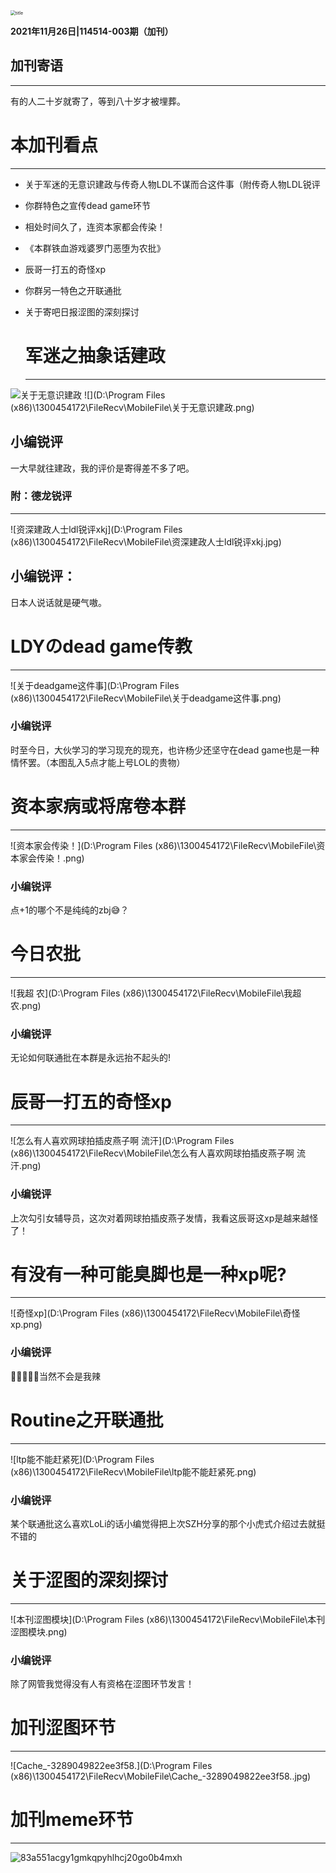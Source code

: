 <img src="C:\Users\XXM\Desktop\title.jpg" alt="title" style="zoom: 50%;" />

**2021年11月26日|114514-003期（加刊）**



## 加刊寄语

------

有的人二十岁就寄了，等到八十岁才被埋葬。

# 本加刊看点

------

- 关于军迷的无意识建政与传奇人物LDL不谋而合这件事（附传奇人物LDL锐评

- 你群特色之宣传dead game环节

- 相处时间久了，连资本家都会传染！

- 《本群铁血游戏婆罗门恶堕为农批》

- 辰哥一打五的奇怪xp 

- 你群另一特色之开联通批

- 关于寄吧日报涩图的深刻探讨

  # 军迷之抽象话建政

  ------

  
![关于无意识建政](buildWebsites.jpg)
![](D:\Program Files (x86)\1300454172\FileRecv\MobileFile\关于无意识建政.png)

## 小编锐评

一大早就往建政，我的评价是寄得差不多了吧。

### 附：德龙锐评

------

![资深建政人士ldl锐评xkj](D:\Program Files (x86)\1300454172\FileRecv\MobileFile\资深建政人士ldl锐评xkj.jpg)

## 小编锐评：

日本人说话就是硬气嗷。

# LDYのdead game传教

------

![关于deadgame这件事](D:\Program Files (x86)\1300454172\FileRecv\MobileFile\关于deadgame这件事.png)

### 小编锐评

时至今日，大伙学习的学习现充的现充，也许杨少还坚守在dead game也是一种情怀罢。（本图乱入5点才能上号LOL的贵物）

# 资本家病或将席卷本群

------

![资本家会传染！](D:\Program Files (x86)\1300454172\FileRecv\MobileFile\资本家会传染！.png)

### 小编锐评

点+1的哪个不是纯纯的zbj😅？

# 今日农批

------

![我超 农](D:\Program Files (x86)\1300454172\FileRecv\MobileFile\我超 农.png)

### 小编锐评

无论如何联通批在本群是永远抬不起头的!

# 辰哥一打五的奇怪xp 

------

![怎么有人喜欢网球拍插皮燕子啊 流汗](D:\Program Files (x86)\1300454172\FileRecv\MobileFile\怎么有人喜欢网球拍插皮燕子啊 流汗.png)

### 小编锐评

上次勾引女辅导员，这次对着网球拍插皮燕子发情，我看这辰哥这xp是越来越怪了！

# 有没有一种可能臭脚也是一种xp呢?

------

![奇怪xp](D:\Program Files (x86)\1300454172\FileRecv\MobileFile\奇怪xp.png)

### 小编锐评

🥵🥵🥵🥵🥵当然不会是我辣

# Routine之开联通批

------

![ltp能不能赶紧死](D:\Program Files (x86)\1300454172\FileRecv\MobileFile\ltp能不能赶紧死.png)

### 小编锐评

某个联通批这么喜欢LoLi的话小编觉得把上次SZH分享的那个小虎式介绍过去就挺不错的

# 关于涩图的深刻探讨

------

![本刊涩图模块](D:\Program Files (x86)\1300454172\FileRecv\MobileFile\本刊涩图模块.png)

### 小编锐评

除了网管我觉得没有人有资格在涩图环节发言！

# 加刊涩图环节

------

![Cache_-3289049822ee3f58.](D:\Program Files (x86)\1300454172\FileRecv\MobileFile\Cache_-3289049822ee3f58..jpg)



# 加刊meme环节

------

![83a551acgy1gmkqpyhlhcj20go0b4mxh](E:\图\meme\83a551acgy1gmkqpyhlhcj20go0b4mxh.jpg)
